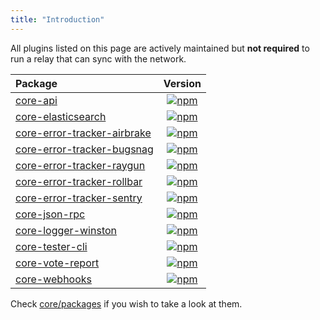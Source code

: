 ```yaml
---
title: "Introduction"
---
```


All plugins listed on this page are actively maintained but **not required** to run a relay that can sync with the network.

| Package                                                                                        |                                                                         Version                                                                          |
| :--------------------------------------------------------------------------------------------- | :------------------------------------------------------------------------------------------------------------------------------------------------------: |
| [core-api](/guidebook/core/plugins/optional/core-api.md)                                       |                    [![npm](https://badgen.now.sh/npm/v/@arkecosystem/core-api)](https://www.npmjs.com/package/@arkecosystem/core-api)                    |
| [core-elasticsearch](/guidebook/core/plugins/optional/core-elasticsearch.md)                   |          [![npm](https://badgen.now.sh/npm/v/@arkecosystem/core-elasticsearch)](https://www.npmjs.com/package/@arkecosystem/core-elasticsearch)          |
| [core-error-tracker-airbrake](/guidebook/core/plugins/optional/core-error-tracker-airbrake.md) | [![npm](https://badgen.now.sh/npm/v/@arkecosystem/core-error-tracker-airbrake)](https://www.npmjs.com/package/@arkecosystem/core-error-tracker-airbrake) |
| [core-error-tracker-bugsnag](/guidebook/core/plugins/optional/core-error-tracker-bugsnag.md)   |  [![npm](https://badgen.now.sh/npm/v/@arkecosystem/core-error-tracker-bugsnag)](https://www.npmjs.com/package/@arkecosystem/core-error-tracker-bugsnag)  |
| [core-error-tracker-raygun](/guidebook/core/plugins/optional/core-error-tracker-raygun.md)     |   [![npm](https://badgen.now.sh/npm/v/@arkecosystem/core-error-tracker-raygun)](https://www.npmjs.com/package/@arkecosystem/core-error-tracker-raygun)   |
| [core-error-tracker-rollbar](/guidebook/core/plugins/optional/core-error-tracker-rollbar.md)   |  [![npm](https://badgen.now.sh/npm/v/@arkecosystem/core-error-tracker-rollbar)](https://www.npmjs.com/package/@arkecosystem/core-error-tracker-rollbar)  |
| [core-error-tracker-sentry](/guidebook/core/plugins/optional/core-error-tracker-sentry.md)     |   [![npm](https://badgen.now.sh/npm/v/@arkecosystem/core-error-tracker-sentry)](https://www.npmjs.com/package/@arkecosystem/core-error-tracker-sentry)   |
| [core-json-rpc](/guidebook/core/plugins/optional/core-json-rpc.md)                             |               [![npm](https://badgen.now.sh/npm/v/@arkecosystem/core-json-rpc)](https://www.npmjs.com/package/@arkecosystem/core-json-rpc)               |
| [core-logger-winston](/guidebook/core/plugins/option/core-logger-winston.md)                   |         [![npm](https://badgen.now.sh/npm/v/@arkecosystem/core-logger-winston)](https://www.npmjs.com/package/@arkecosystem/core-logger-winston)         |
| [core-tester-cli](/guidebook/core/plugins/optional/core-tester-cli.md)                         |             [![npm](https://badgen.now.sh/npm/v/@arkecosystem/core-tester-cli)](https://www.npmjs.com/package/@arkecosystem/core-tester-cli)             |
| [core-vote-report](/guidebook/core/plugins/optional/core-vote-report.md)                       |            [![npm](https://badgen.now.sh/npm/v/@arkecosystem/core-vote-report)](https://www.npmjs.com/package/@arkecosystem/core-vote-report)            |
| [core-webhooks](/guidebook/core/plugins/optional/core-webhooks.md)                             |               [![npm](https://badgen.now.sh/npm/v/@arkecosystem/core-webhooks)](https://www.npmjs.com/package/@arkecosystem/core-webhooks)               |

Check [core/packages](https://github.com/ARKEcosystem/core/tree/develop/packages) if you wish to take a look at them.
